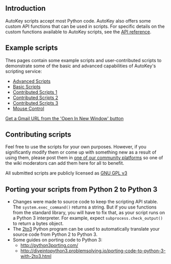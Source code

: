 ## Introduction ##
AutoKey scripts accept most Python code. AutoKey also offers some custom API functions that can be used in scripts. For specific details on the custom functions available to AutoKey scripts, see the [API reference](https://autokey.github.io).

## Example scripts ##
Thes pages contain some example scripts and user-contributed scripts to demonstrate some of the basic and advanced capabilities of AutoKey's scripting service:
  * [Advanced Scripts](https://github.com/autokey/autokey/wiki/Advanced-Scripts)
  * [Basic Scripts](https://github.com/autokey/autokey/wiki/Basic-Scripts)
  * [Contributed Scripts 1](https://github.com/autokey/autokey/wiki/Contributed-Scripts-1)
  * [Contributed Scripts 2](https://github.com/autokey/autokey/wiki/Contributed-Scripts-2)
  * [Contributed Scripts 3](https://github.com/autokey/autokey/wiki/Contributed-Scripts-3)
  * [Mouse Control](https://github.com/autokey/autokey/wiki/Mouse-Control)

[Get a Gmail URL from the 'Open In New Window' button](Contributed-Scripts-1#getGmailUrl)


## Contributing scripts ##
Feel free to use the scripts for your own purposes. However, if you significantly modify them or come up with something new as a result of using them, please post them in [one of our community platforms](https://github.com/autokey/autokey/wiki/Community) so one of the wiki moderators can add them here for all to benefit.

All submitted scripts are publicly licensed as [GNU GPL v3](http://www.gnu.org/licenses/gpl.html)

## Porting your scripts from Python 2 to Python 3 ##
  * Changes were made to source code to keep the scripting API stable. The ``system.exec_command()`` returns a string. But if you use functions from the standard library, you will have to fix that, as your script runs on a Python 3 interpreter. For example, expect ```subprocess.check_output()``` to return a bytes object.
  * The [2to3](http://docs.python.org/dev/library/2to3.html) Python program can be used to automatically translate your source code from Python 2 to Python 3.
  * Some guides on porting code to Python 3:
    * http://python3porting.com/
    * http://diveintopython3.problemsolving.io/porting-code-to-python-3-with-2to3.html
